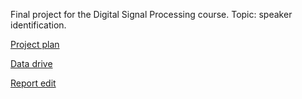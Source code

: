 Final project for the Digital Signal Processing course. Topic: speaker identification.

[Project plan](https://docs.google.com/document/d/14XjJqM4TyghIvMdpdaLuSSGmxRl9F00ejJSlwRoms4Q/edit)

[Data drive](https://drive.google.com/drive/u/1/folders/175sdJDdKeFxy6os7fadCc1dZIirzgHrQ?fbclid=IwAR3SENlSs0Jvt08gHPDorpAmzPdg3ccSGv2w_w0an561RnHzKO52w6QjuP4)

[Report edit](https://www.overleaf.com/6373778412zbxgdgvvdmkt)